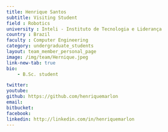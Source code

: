 ```yaml
---
title: Henrique Santos
subtitle: Visiting Student
field : Robotics
university : Inteli - Instituto de Tecnologia e Liderança
country : Brazil
faculty : Computer Engineering
category: undergraduate_students
layout: team_member_personal_page
image: /img/team/Hernique.jpeg
link-new-tab: true
bio:
    - B.Sc. student 

twitter: 
youtube: 
github: https://github.com/henriquemarlon
email: 
bitbucket: 
facebook: 
linkedin: http://linkedin.com/in/henriquemarlon
---
```


<!-- ## Connect Lab Publications:

{% bibliography -q @*[author ~= \bLevy-Or\b] --group_by none --order descending %}
 -->
